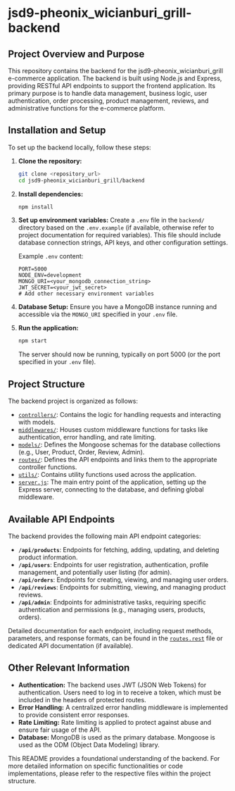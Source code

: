 # jsd9-pheonix_wicianburi_grill-backend

## Project Overview and Purpose

This repository contains the backend for the jsd9-pheonix_wicianburi_grill e-commerce application. The backend is built using Node.js and Express, providing RESTful API endpoints to support the frontend application. Its primary purpose is to handle data management, business logic, user authentication, order processing, product management, reviews, and administrative functions for the e-commerce platform.

## Installation and Setup

To set up the backend locally, follow these steps:

1.  **Clone the repository:**

    ```bash
    git clone <repository_url>
    cd jsd9-pheonix_wicianburi_grill/backend
    ```

2.  **Install dependencies:**

    ```bash
    npm install
    ```

3.  **Set up environment variables:**
    Create a `.env` file in the `backend/` directory based on the `.env.example` (if available, otherwise refer to project documentation for required variables). This file should include database connection strings, API keys, and other configuration settings.

    Example `.env` content:

    ```env
    PORT=5000
    NODE_ENV=development
    MONGO_URI=<your_mongodb_connection_string>
    JWT_SECRET=<your_jwt_secret>
    # Add other necessary environment variables
    ```

4.  **Database Setup:**
    Ensure you have a MongoDB instance running and accessible via the `MONGO_URI` specified in your `.env` file.

5.  **Run the application:**
    ```bash
    npm start
    ```
    The server should now be running, typically on port 5000 (or the port specified in your `.env` file).

## Project Structure

The backend project is organized as follows:

- [`controllers/`](backend/controllers/): Contains the logic for handling requests and interacting with models.
- [`middlewares/`](backend/middlewares/): Houses custom middleware functions for tasks like authentication, error handling, and rate limiting.
- [`models/`](backend/models/): Defines the Mongoose schemas for the database collections (e.g., User, Product, Order, Review, Admin).
- [`routes/`](backend/routes/): Defines the API endpoints and links them to the appropriate controller functions.
- [`utils/`](backend/utils/): Contains utility functions used across the application.
- [`server.js`](backend/server.js): The main entry point of the application, setting up the Express server, connecting to the database, and defining global middleware.

## Available API Endpoints

The backend provides the following main API endpoint categories:

- **`/api/products`**: Endpoints for fetching, adding, updating, and deleting product information.
- **`/api/users`**: Endpoints for user registration, authentication, profile management, and potentially user listing (for admin).
- **`/api/orders`**: Endpoints for creating, viewing, and managing user orders.
- **`/api/reviews`**: Endpoints for submitting, viewing, and managing product reviews.
- **`/api/admin`**: Endpoints for administrative tasks, requiring specific authentication and permissions (e.g., managing users, products, orders).

Detailed documentation for each endpoint, including request methods, parameters, and response formats, can be found in the [`routes.rest`](backend/routes.rest) file or dedicated API documentation (if available).

## Other Relevant Information

- **Authentication:** The backend uses JWT (JSON Web Tokens) for authentication. Users need to log in to receive a token, which must be included in the headers of protected routes.
- **Error Handling:** A centralized error handling middleware is implemented to provide consistent error responses.
- **Rate Limiting:** Rate limiting is applied to protect against abuse and ensure fair usage of the API.
- **Database:** MongoDB is used as the primary database. Mongoose is used as the ODM (Object Data Modeling) library.

This README provides a foundational understanding of the backend. For more detailed information on specific functionalities or code implementations, please refer to the respective files within the project structure.
